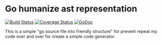 # Go humanize ast representation

[![Build Status](https://travis-ci.org/goraz/humanize.svg)](https://travis-ci.org/goraz/humanize)
[![Coverage Status](https://coveralls.io/repos/goraz/humanize/badge.svg?branch=master&service=github)](https://coveralls.io/github/goraz/humanize?branch=master)
[![GoDoc](https://godoc.org/github.com/goraz/humanize?status.svg)](https://godoc.org/github.com/goraz/humanize)



This is a simple "go source file into friendly structure" for prevent repeat my code over and over for create a simple 
code generator. 


